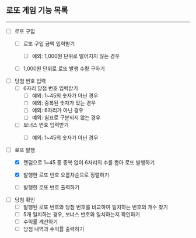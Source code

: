 ## 로또 게임 기능 목록

---

- [ ]  로또 구입
    - [ ]  로또 구입 금액 입력받기
        - [ ]  예외: 1,000원 단위로 떨어지지 않는 경우
    - [ ]  1,000원 단위로 로또 발행 수량 구하기
   

- [ ]  당첨 번호 입력
    - [ ]  6자리 당첨 번호 입력받기
        - [ ]  예외: 1~45의 숫자가 아닌 경우
        - [ ]  예외: 중복된 숫자가 있는 경우
        - [ ]  예외: 6자리가 아닌 경우
        - [ ]  예외: 쉼표로 구분되지 않는 경우
    - [ ]  보너스 번호 입력받기
        - [ ]  예외: 1~45의 숫자가 아닌 경우
   

- [ ]  로또 발행
    - [x]  랜덤으로 1~45 중 중복 없이 6자리의 수를 뽑아 로또 발행하기
    - [x]  발행한 로또 번호 오름차순으로 정렬하기
    - [ ]  발행한 로또 번호 출력하기
   

- [ ]  당첨 확인
    - [ ]  발행된 로또 번호와 당첨 번호를 비교하여 일치하는 번호의 개수 찾기
    - [ ]  5개 일치하는 경우, 보너스 번호와 일치하는지 확인하기
    - [ ]  수익률 계산하기
    - [ ]  당첨 내역과 수익률 출력하기
